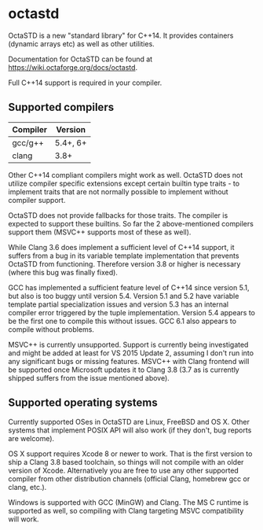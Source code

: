 # octastd

OctaSTD is a new "standard library" for C++14. It provides containers
(dynamic arrays etc) as well as other utilities.

Documentation for OctaSTD can be found at https://wiki.octaforge.org/docs/octastd.

Full C++14 support is required in your compiler.

## Supported compilers

Compiler | Version
-------- | -------
gcc/g++  | 5.4+, 6+
clang    | 3.8+

Other C++14 compliant compilers might work as well. OctaSTD does not utilize
compiler specific extensions except certain builtin type traits - to implement
traits that are not normally possible to implement without compiler support.

OctaSTD does not provide fallbacks for those traits. The compiler is expected
to support these builtins. So far the 2 above-mentioned compilers support them
(MSVC++ supports most of these as well).

While Clang 3.6 does implement a sufficient level of C++14 support, it suffers
from a bug in its variable template implementation that prevents OctaSTD from
functioning. Therefore version 3.8 or higher is necessary (where this bug was
finally fixed).

GCC has implemented a sufficient feature level of C++14 since version 5.1, but
also is too buggy until version 5.4. Version 5.1 and 5.2 have variable template
partial specialization issues and version 5.3 has an internal compiler error
triggered by the tuple implementation. Version 5.4 appears to be the first one
to compile this without issues. GCC 6.1 also appears to compile without problems.

MSVC++ is currently unsupported. Support is currently being investigated and
might be added at least for VS 2015 Update 2, assuming I don't run into any
significant bugs or missing features. MSVC++ with Clang frontend will be
supported once Microsoft updates it to Clang 3.8 (3.7 as is currently shipped
suffers from the issue mentioned above).

## Supported operating systems

Currently supported OSes in OctaSTD are Linux, FreeBSD and OS X. Other
systems that implement POSIX API will also work (if they don't, bug reports
are welcome).

OS X support requires Xcode 8 or newer to work. That is the first version to
ship a Clang 3.8 based toolchain, so things will not compile with an older
version of Xcode. Alternatively you are free to use any other supported
compiler from other distribution channels (official Clang, homebrew gcc
or clang, etc.).

Windows is supported with GCC (MinGW) and Clang. The MS C runtime is supported
as well, so compiling with Clang targeting MSVC compatibility will work.
